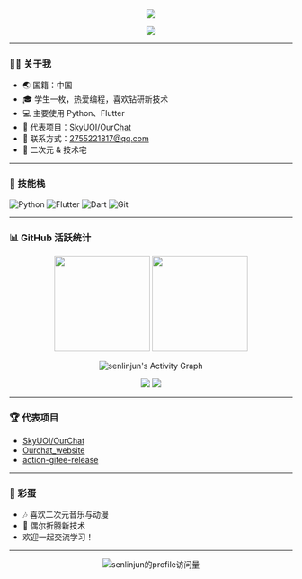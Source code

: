 <div align="center">
  <img src="https://capsule-render.vercel.app/api?type=waving&color=0:99e2fc,100:d896ff&height=200&section=header&text=Hi%2C%20I%27m%20senlinjun!&fontSize=45&fontAlignY=40&desc=Welcome%20to%20my%20GitHub%20profile!&descAlignY=60&descAlign=65"/>
</div>

<p align="center">
  <img src="https://readme-typing-svg.demolab.com/?lines=学生%20%7C%20热爱编程的xxs;Python%20%7C%20Flutter%20开发者;二次元爱好者;欢迎交流!&font=Fira%20Code&width=500&height=40&duration=4000&pause=4000"/>
</p>

---

### 🧑‍💻 关于我

- 🌏 国籍：中国
- 🎓 学生一枚，热爱编程，喜欢钻研新技术
- 💻 主要使用 Python、Flutter
- 🌟 代表项目：[SkyUOI/OurChat](https://github.com/SkyUOI/OurChat)
- 💌 联系方式：2755221817@qq.com
- 🐾 二次元 & 技术宅

---

### 🚀 技能栈

![Python](https://img.shields.io/badge/Python-3776AB?style=flat-square&logo=python&logoColor=white)
![Flutter](https://img.shields.io/badge/Flutter-02569B?style=flat-square&logo=flutter&logoColor=white)
![Dart](https://img.shields.io/badge/Dart-0175C2?style=flat-square&logo=dart&logoColor=white)
![Git](https://img.shields.io/badge/Git-F05032?style=flat-square&logo=git&logoColor=white)

---

### 📊 GitHub 活跃统计

<p align="center">
  <img src="https://github-readme-stats.vercel.app/api?username=senlinjun&show_icons=true&theme=tokyonight&hide_title=true&count_private=true" height="170"/>
  <img src="https://github-readme-stats.vercel.app/api/top-langs/?username=senlinjun&layout=compact&theme=tokyonight&hide_title=true" height="170"/>
</p>

<p align="center">
  <img src="https://github-readme-activity-graph.vercel.app/graph?username=senlinjun&theme=react-dark" alt="senlinjun's Activity Graph"/>
</p>

<p align="center">
  <img src="https://github-profile-summary-cards.vercel.app/api/cards/profile-details?username=senlinjun&theme=tokyonight">
  <img src="https://github-profile-trophy.vercel.app/?username=senlinjun&theme=onestar&row=1&column=6" />
</p>

---

### 🏆 代表项目

- [SkyUOI/OurChat](https://github.com/SkyUOI/OurChat)
- [Ourchat_website](https://github.com/SkyUOI/Ourchat_website)
- [action-gitee-release](https://github.com/senlinjun/action-gitee-release)

---

### 🌸 彩蛋

- 🎶 喜欢二次元音乐与动漫
- 🧩 偶尔折腾新技术
- 欢迎一起交流学习！

---

<div align="center">
  <img src="https://komarev.com/ghpvc/?username=senlinjun&color=blueviolet" alt="senlinjun的profile访问量"/>
</div>
